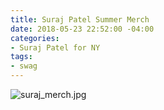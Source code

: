 ```yaml
---
title: Suraj Patel Summer Merch
date: 2018-05-23 22:52:00 -04:00
categories:
- Suraj Patel for NY
tags:
- swag
---
```


![suraj_merch.jpg](/uploads/suraj_merch.jpg)